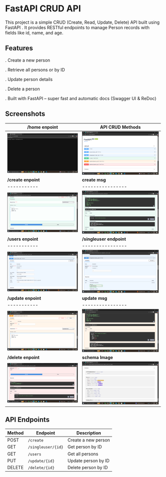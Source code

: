 # FastAPI CRUD API
This project is a simple CRUD (Create, Read, Update, Delete) API built using FastAPI
. It provides RESTful endpoints to manage Person records with fields like id, name, and age.

## Features

. Create a new person

. Retrieve all persons or by ID

. Update person details

. Delete a person

. Built with FastAPI – super fast and automatic docs (Swagger UI & ReDoc)

## Screenshots

|  **/home enpoint** | **API CRUD Methods** |
|-----------|----------------|
| ![image1](screenshots/fast1.png) |![image2](screenshots/fast2.png) 
| **/create enpoint** | **create msg** |
|-----------|----------------|
| ![image1](screenshots/fast3.png) |![image2](screenshots/fast4.png) 
|  **/users enpoint** | **/singleuser endpoint** |
|-----------|----------------|
| ![image1](screenshots/fast5.png) |![image2](screenshots/fast6.png) 
|  **/update enpoint** | **update msg** |
|-----------|----------------|
| ![image1](screenshots/fast7.png) |![image2](screenshots/fast8.png) 
| **/delete enpoint** | **schema Image** |
| ![image1](screenshots/fast9.png) |![image2](screenshots/fast10.png) 


## API Endpoints

| Method | Endpoint           | Description        |
|--------|--------------------|--------------------|
| POST   | `/create`          | Create a new person |
| GET    | `/singleuser/{id}` | Get person by ID   |
| GET    | `/users`           | Get all persons    |
| PUT    | `/update/{id}`     | Update person by ID |
| DELETE | `/delete/{id}`     | Delete person by ID |



